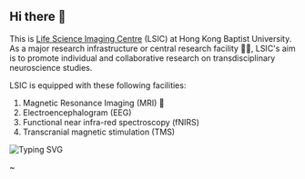 ## Hi there 👋

This is [Life Science Imaging Centre](https://lsic.hkbu.edu.hk/) (LSIC) at Hong Kong Baptist University.
As a major research infrastructure or central research facility 🧠🔭, LSIC's aim is to promote individual and collaborative research on transdisciplinary neuroscience studies.

LSIC is equipped with these following facilities: 
1. Magnetic Resonance Imaging (MRI) 🧲
2. Electroencephalogram (EEG)
3. Functional near infra-red spectroscopy (fNIRS)
4. Transcranial magnetic stimulation (TMS)

<img src="https://readme-typing-svg.demolab.com?font=Fira+Code&size=30&pause=1000&color=3629D2&background=FFFFFF00&center=true&vCenter=true&multiline=true&width=600&height=100&lines=Welcome+to+LSIC+at+HKBU;We+are+hiring+SO+and+RA+now!" alt="Typing SVG" />


~
